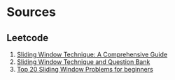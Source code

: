 # Sources

## Leetcode
1. [Sliding Window Technique: A Comprehensive Guide](https://leetcode.com/discuss/study-guide/3722472/Sliding-Window-Technique%3A-A-Comprehensive-Guide)
2. [Sliding Window Technique and Question Bank](https://leetcode.com/discuss/study-guide/1773891/Sliding-Window-Technique-and-Question-Bank)
3. [Top 20 Sliding Window Problems for beginners](https://leetcode.com/discuss/study-guide/3630462/Top-20-Sliding-Window-Problems-for-beginners)

